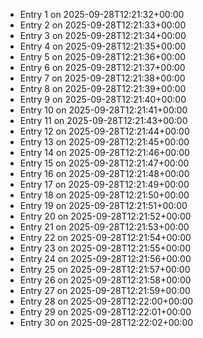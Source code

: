 - Entry 1 on 2025-09-28T12:21:32+00:00
- Entry 2 on 2025-09-28T12:21:33+00:00
- Entry 3 on 2025-09-28T12:21:34+00:00
- Entry 4 on 2025-09-28T12:21:35+00:00
- Entry 5 on 2025-09-28T12:21:36+00:00
- Entry 6 on 2025-09-28T12:21:37+00:00
- Entry 7 on 2025-09-28T12:21:38+00:00
- Entry 8 on 2025-09-28T12:21:39+00:00
- Entry 9 on 2025-09-28T12:21:40+00:00
- Entry 10 on 2025-09-28T12:21:41+00:00
- Entry 11 on 2025-09-28T12:21:43+00:00
- Entry 12 on 2025-09-28T12:21:44+00:00
- Entry 13 on 2025-09-28T12:21:45+00:00
- Entry 14 on 2025-09-28T12:21:46+00:00
- Entry 15 on 2025-09-28T12:21:47+00:00
- Entry 16 on 2025-09-28T12:21:48+00:00
- Entry 17 on 2025-09-28T12:21:49+00:00
- Entry 18 on 2025-09-28T12:21:50+00:00
- Entry 19 on 2025-09-28T12:21:51+00:00
- Entry 20 on 2025-09-28T12:21:52+00:00
- Entry 21 on 2025-09-28T12:21:53+00:00
- Entry 22 on 2025-09-28T12:21:54+00:00
- Entry 23 on 2025-09-28T12:21:55+00:00
- Entry 24 on 2025-09-28T12:21:56+00:00
- Entry 25 on 2025-09-28T12:21:57+00:00
- Entry 26 on 2025-09-28T12:21:58+00:00
- Entry 27 on 2025-09-28T12:21:59+00:00
- Entry 28 on 2025-09-28T12:22:00+00:00
- Entry 29 on 2025-09-28T12:22:01+00:00
- Entry 30 on 2025-09-28T12:22:02+00:00
